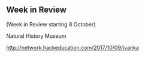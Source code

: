 ## Week in Review

(Week in Review starting 8 October)

Natural History Museum

http://network.hackeducation.com/2017/10/09/ivanka
